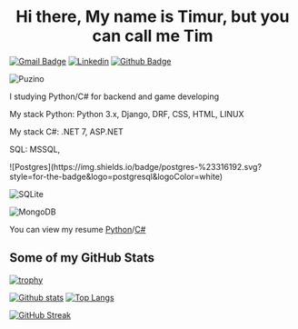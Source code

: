 <h1 align="center">Hi there, My name is Timur, but you can call me Tim</h1>

[![Gmail Badge](https://img.shields.io/badge/-puzino000@gmail.com-c14438?style=flat&logo=Gmail&logoColor=white&link=mailto:puzino000@gmail.com)](mailto:puzino000@gmail.com) 
[![Linkedin](https://img.shields.io/badge/-Timur-0072b1?style=flat&logo=Linkedin&logoColor=white&link=https://www.linkedin.com/in/timur-puzino/)](https://www.linkedin.com/in/timur-puzino) 
[![Github Badge](https://img.shields.io/badge/-Puzino-grey?style=flat&logo=github&logoColor=white&link=https://github.com/Puzino/)](https://www.github.com/Puzino/)
<p align='left'> <img src=https://komarev.com/ghpvc/?username=Puzino alt=Puzino /></p>
<p align='left'>I studying Python/C# for backend and game developing</p>
<p>My stack Python: Python 3.x, Django, DRF, CSS, HTML, LINUX</p>
<p>My stack C#: .NET 7, ASP.NET </p>
<p>SQL: MSSQL,</p>
![Postgres](https://img.shields.io/badge/postgres-%23316192.svg?style=for-the-badge&logo=postgresql&logoColor=white)

![SQLite](https://img.shields.io/badge/sqlite-%2307405e.svg?style=for-the-badge&logo=sqlite&logoColor=white)

![MongoDB](https://img.shields.io/badge/MongoDB-%234ea94b.svg?style=for-the-badge&logo=mongodb&logoColor=white)




<p align='left'> You can view my resume <a href='https://drive.google.com/file/d/1EsIhdxhpz9Zqh6vQiU_UG15ejOwt3lV1/view?usp=sharing' target=_blank><u>Python</u></a>/<a href='https://drive.google.com/file/d/1PK1D_ko_cgM766OZaQqkpiJ8bDHSrWUo/view?usp=sharing' target=_blank><u>C#</u></a></p>
<h2>Some of my GitHub Stats</h2>



[![trophy](https://github-profile-trophy.vercel.app/?username=Puzino&theme=onedark)](https://github.com/Puzino)

[![Github stats](https://github-readme-stats.vercel.app/api?username=Puzino&show_icons=true&include_all_commits=true)](https://github.com/Puzino/github-readme-stats)
[![Top Langs](https://github-readme-stats.vercel.app/api/top-langs/?username=Puzino&layout=compact)](https://github.com/Puzino/github-readme-stats)


[![GitHub Streak](http://github-readme-streak-stats.herokuapp.com?user=&theme=transparent&border_radius=4&locale=ru&date_format=j%20M%5B%20Y%5D)](https://git.io/streak-stats)

